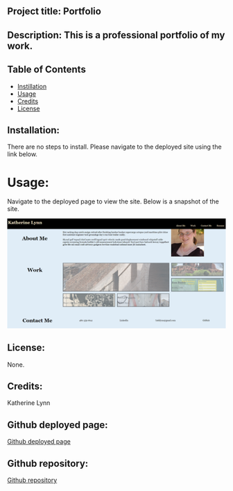 ## Project title: Portfolio

## Description: This is a professional portfolio of my work.

## Table of Contents
* [Instillation](#installation)
* [Usage](#usage)
* [Credits](#credits)
* [License](#license)


## Installation:

There are no steps to install. Please navigate to the deployed site using the link below.

# Usage: 

Navigate to the deployed page to view the site. Below is a snapshot of the site.

![First image of site](./assets/images/website.png)

## License: 

None. 


## Credits: 

Katherine Lynn

## Github deployed page: 

[Github deployed page](https://klynn726.github.io/portfolio/)

## Github repository: 

[Github repository](https://github.com/klynn726/portfolio)








